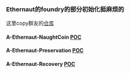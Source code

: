 ### Ethernaut的foundry的部分初始化挺麻烦的
这里copy群友的[仓库](https://github.com/alex0207s/ethernaut-foundry-boilerplate/tree/main)

#### A-Ethernaut-NaughtCoin [POC](./test/NaughtCoin.t.sol)

#### A-Ethernaut-Preservation [POC](./test/Preservation.t.sol)

#### A-Ethernaut-Recovery [POC](./test/Recovery.t.sol)

